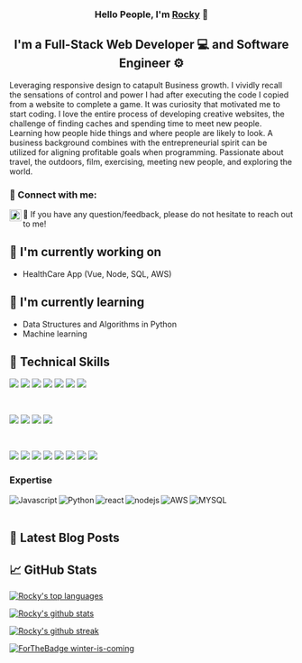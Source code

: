 <p align="center">
  <a href="https://www.mrrakeshraj.dev/" target="_blank" rel="noreferrer" <img width=”200" height=”200" src=”https://user-images.githubusercontent.com/76464379/156968706-78e698b1-743b-4e72-b0c8-a72443a00e0e.jpg" alt=”my banner"></a>
</p>

<h3 align="center">
Hello People, I'm <a href="https://www.mrrakeshraj.dev/" target="_blank" rel="noreferrer">Rocky</a> 👋
</h3>

<h2 align="center">
I'm a Full-Stack Web Developer 💻 and Software Engineer ⚙️
</h2>

Leveraging responsive design to catapult Business growth.
I vividly recall the sensations of control and power I had after executing the code I copied from a website to complete a game. It was curiosity that motivated me to start coding. I love the entire process of developing creative websites, the challenge of finding caches and spending time to meet new people. Learning how people hide things and where people are likely to look. A business background combines with the entrepreneurial spirit can be utilized for aligning profitable goals when programming. Passionate about travel, the outdoors, film, exercising, meeting new people, and exploring the world.

### 🤝 Connect with me:

<a href="https://www.linkedin.com/in/mrrakeshraj/"><img align="left" src="https://img.shields.io/badge/linkedin-%230077B5.svg?&style=for-the-badge&logo=linkedin&logoColor=white" alt="LinkedIn" width="21px"/></a>

- 💬 If you have any question/feedback, please do not hesitate to reach out to me!

## 🔭 I'm currently working on

- HealthCare App (Vue, Node, SQL, AWS)

## 🌱 I'm currently learning

- Data Structures and Algorithms in Python
- Machine learning

## 💼 Technical Skills

![](https://img.shields.io/badge/Code-React-informational?style=flat&logo=react&color=61DAFB)
![](https://img.shields.io/badge/Code-Redux-informational?style=flat&logo=Redux&color=764ABC)
![](https://img.shields.io/badge/Code-JavaScript-informational?style=flat&logo=JavaScript&color=F7DF1E)
![](https://img.shields.io/badge/Code-HTML5-informational?style=flat&logo=HTML5&color=E34F26)
![](https://img.shields.io/badge/Code-PostgreSQL-informational?style=flat&logo=PostgreSQL&color=336791)
![](https://img.shields.io/badge/Code-SQLite-informational?style=flat&logo=SQLite&color=003B57)
![](https://img.shields.io/badge/Code-Python-informational?style=flat&logo=Python&color=003B57)

</br>

![](https://img.shields.io/badge/Style-Bootstrap-informational?style=flat&logo=Bootstrap&color=7952B3)
![](https://img.shields.io/badge/Style-CSS3-informational?style=flat&logo=CSS3&color=1572B6)
![](https://img.shields.io/badge/Style-styled--components-informational?style=flat&logo=styled-components&color=DB7093)
![](https://img.shields.io/badge/Style-Material--UI-informational?style=flat&logo=Material-UI&color=0081CB)


</br>

![](https://img.shields.io/badge/Tools-Figma-informational?style=flat&logo=Figma&color=F24E1E)
![](https://img.shields.io/badge/Tools-NPM-informational?style=flat&logo=NPM&color=CB3837)
![](https://img.shields.io/badge/Tools-Yarn-informational?style=flat&logo=Yarn&color=2C8EBB)
![](https://img.shields.io/badge/Tools-Postman-informational?style=flat&logo=Postman&color=FF6C37)
![](https://img.shields.io/badge/Tools-Heroku-informational?style=flat&logo=Heroku&color=430098)
![](https://img.shields.io/badge/Tools-Netlify-informational?style=flat&logo=netlify&color=00C7B7)
![](https://img.shields.io/badge/Tools-Git-informational?style=flat&logo=Git&color=F05032)
![](https://img.shields.io/badge/Tools-GitHub-informational?style=flat&logo=GitHub&color=181717)


### Expertise
<img align="left" alt="Javascript" src="https://img.shields.io/badge/JavaScript-F7DF1E?style=for-the-badge&logo=javascript&logoColor=black" />
<img align="left" alt="Python" src="https://img.shields.io/badge/Python-3776AB?style=for-the-badge&logo=python&logoColor=white" />
<img align="left" alt="react" src="https://img.shields.io/badge/react%20-%2320232a.svg?&style=for-the-badge&logo=react&logoColor=%2361DAFB" />
<img align="left" alt="nodejs" src="https://img.shields.io/badge/node.js%20-%2343853D.svg?&style=for-the-badge&logo=node.js&logoColor=white" />
<img align="left" alt="AWS" src="https://img.shields.io/badge/Amazon%20AWS-%23232F3E?logo=amazon-aws&logoColor=white&style=for-the-badge" />
<img align="left" alt="MYSQL" src="https://img.shields.io/badge/MySQL-00000F?style=for-the-badge&logo=mysql&logoColor=white" />
<br>
<br>

## 📝 Latest Blog Posts


## 📈 GitHub Stats

[![Rocky's top languages](https://github-readme-stats.vercel.app/api/top-langs/?username=MrRakeshRaj&theme=blue-green)](https://github.com/MrRakeshRaj/github-readme-stats)


[![Rocky's github stats](https://github-readme-stats.vercel.app/api?username=MrRakeshRaj&theme=blue-green)](https://github.com/MrRakeshRaj/github-readme-stats)


[![Rocky's github streak](https://github-readme-streak-stats.herokuapp.com/?user=MrRakeshRaj&theme=blue-green)](https://github.com/MrRakeshRaj/github-readme-stats)




[![ForTheBadge winter-is-coming](http://ForTheBadge.com/images/badges/winter-is-coming.svg)](http://ForTheBadge.com)

